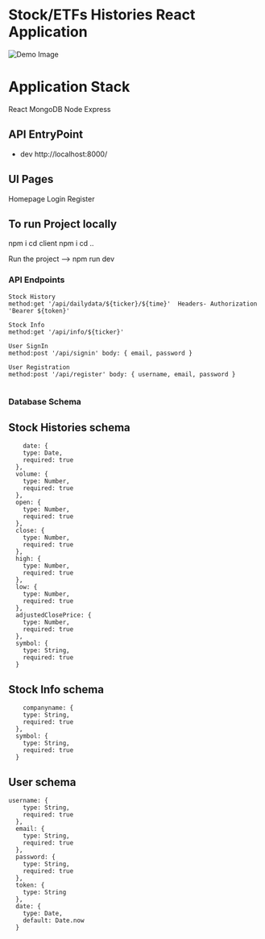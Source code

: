 # Stock/ETFs Histories React Application

![Demo Image](https://res.cloudinary.com/techcop/image/upload/v1600334385/Screenshot_50_67eea6681d.png)

# Application Stack

React
MongoDB
Node
Express

## API EntryPoint

* dev  http://localhost:8000/ 


## UI Pages
Homepage
Login
Register

## To run Project locally
npm i 
cd client 
npm i
cd ..

Run the project --> npm run dev


### API Endpoints

```
Stock History 
method:get '/api/dailydata/${ticker}/${time}'  Headers- Authorization 'Bearer ${token}'

Stock Info
method:get '/api/info/${ticker}'

User SignIn
method:post '/api/signin' body: { email, password }

User Registration
method:post '/api/register' body: { username, email, password }


```
### Database Schema

## Stock Histories schema
```
    date: {
    type: Date,
    required: true
  },
  volume: {
    type: Number,
    required: true
  },
  open: {
    type: Number,
    required: true
  },
  close: {
    type: Number,
    required: true
  },
  high: {
    type: Number,
    required: true
  },
  low: {
    type: Number,
    required: true
  },
  adjustedClosePrice: {
    type: Number,
    required: true
  },
  symbol: {
    type: String,
    required: true
  }

```

## Stock Info schema
```
    companyname: {
    type: String,
    required: true
  },
  symbol: {
    type: String,
    required: true
  }

```

## User schema
```
username: {
    type: String,
    required: true
  },
  email: {
    type: String,
    required: true
  },
  password: {
    type: String,
    required: true
  },
  token: {
    type: String
  },
  date: {
    type: Date,
    default: Date.now
  }

```